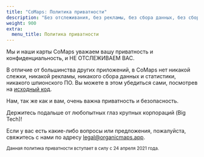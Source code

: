 ```yaml
---
title: "CoMaps: Политика приватности"
description: "Без отслеживания, без рекламы, без сбора данных, без сбора статистики, без шпионских программ"
weight: 900
extra:
  menu_title: Политика приватности
---
```


Мы и наши карты CoMaps уважаем вашу приватность и конфиденциальность, и НЕ ОТСЛЕЖИВАЕМ ВАС.

В отличие от большинства других приложений, в CoMaps нет никакой слежки, никакой рекламы, никакого сбора данных и статистики, никакого шпионского ПО. Вы можете в этом убедиться сами, посмотрев на [исходный код](https://github.com/organicmaps/organicmaps).

Нам, так же как и вам, очень важна приватность и безопасность.

Держитесь подальше от любопытных глаз крупных корпораций (Big Tech)!

Если у вас есть какие-либо вопросы или предложения, пожалуйста, свяжитесь с нами по адресу [legal@organicmaps.app](mailto:legal@organicmaps.app).

<sub>Данная политика приватности вступает в силу с 24 апреля 2021 года.</sub>
